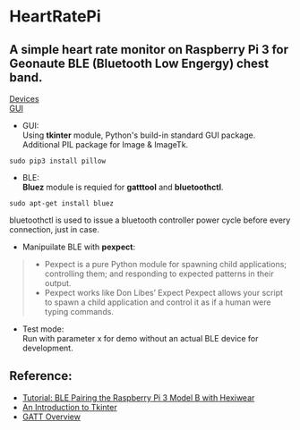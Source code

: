 # HeartRatePi
## A simple heart rate monitor on Raspberry Pi 3 for Geonaute BLE (Bluetooth Low Engergy) chest band.

  [Devices](http://imgur.com/l9JrQPF)  
  [GUI](http://imgur.com/3Ua3RgE)  

  * GUI:  
  Using **tkinter** module, Python's build-in standard GUI package. Additional PIL package for Image & ImageTk.  
```
sudo pip3 install pillow
```

  * BLE:  
  **Bluez** module is requied for **gatttool** and **bluetoothctl**.  

```
sudo apt-get install bluez
```
  bluetoothctl is used to issue a bluetooth controller power cycle before every connection, just in case.

  * Manipuilate BLE with **pexpect**:  
> - Pexpect is a pure Python module for spawning child applications; controlling them; and responding to expected patterns in their output. 
> - Pexpect works like Don Libes’ Expect Pexpect allows your script to spawn a child application and control it as if a human were typing commands.

  * Test mode:  
  Run with parameter x for demo without an actual BLE device for development. 
  

## Reference:

* [Tutorial: BLE Pairing the Raspberry Pi 3 Model B with Hexiwear](https://mcuoneclipse.com/2016/12/19/tutorial-ble-pairing-the-raspberry-pi-3-model-b-with-hexiwear)
* [An Introduction to Tkinter](http://effbot.org/tkinterbook)
* [GATT Overview](https://www.bluetooth.com/specifications/gatt/generic-attributes-overview)
